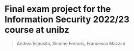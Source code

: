 # Final exam project for the Information Security 2022/23 course at unibz

> Andrea Esposito, Simone Ferraris, Francesco Mazzini